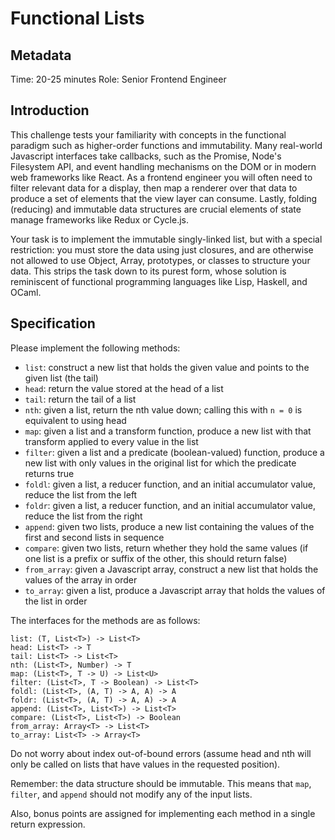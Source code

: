 # Functional Lists

## Metadata

Time: 20-25 minutes
Role: Senior Frontend Engineer

## Introduction

This challenge tests your familiarity with concepts in the functional paradigm such as higher-order functions and immutability. Many real-world Javascript interfaces take callbacks, such as the Promise, Node's Filesystem API, and event handling mechanisms on the DOM or in modern web frameworks like React. As a frontend engineer you will often need to filter relevant data for a display, then map a renderer over that data to produce a set of elements that the view layer can consume. Lastly, folding (reducing) and immutable data structures are crucial elements of state manage frameworks like Redux or Cycle.js.

Your task is to implement the immutable singly-linked list, but with a special restriction: you must store the data using just closures, and are otherwise not allowed to use Object, Array, prototypes, or classes to structure your data. This strips the task down to its purest form, whose solution is reminiscent of functional programming languages like Lisp, Haskell, and OCaml.

## Specification

Please implement the following methods:
- `list`: construct a new list that holds the given value and points to the given list (the tail)
- `head`: return the value stored at the head of a list
- `tail`: return the tail of a list
- `nth`: given a list, return the nth value down; calling this with `n = 0` is equivalent to using head
- `map`: given a list and a transform function, produce a new list with that transform applied to every value in the list
- `filter`: given a list and a predicate (boolean-valued) function, produce a new list with only values in the original list for which the predicate returns true
- `foldl`: given a list, a reducer function, and an initial accumulator value, reduce the list from the left
- `foldr`: given a list, a reducer function, and an initial accumulator value, reduce the list from the right
- `append`: given two lists, produce a new list containing the values of the first and second lists in sequence
- `compare`: given two lists, return whether they hold the same values (if one list is a prefix or suffix of the other, this should return false)
- `from_array`: given a Javascript array, construct a new list that holds the values of the array in order
- `to_array`: given a list, produce a Javascript array that holds the values of the list in order

The interfaces for the methods are as follows:
```
list: (T, List<T>) -> List<T>
head: List<T> -> T
tail: List<T> -> List<T>
nth: (List<T>, Number) -> T
map: (List<T>, T -> U) -> List<U>
filter: (List<T>, T -> Boolean) -> List<T>
foldl: (List<T>, (A, T) -> A, A) -> A
foldr: (List<T>, (A, T) -> A, A) -> A
append: (List<T>, List<T>) -> List<T>
compare: (List<T>, List<T>) -> Boolean
from_array: Array<T> -> List<T>
to_array: List<T> -> Array<T>
```

Do not worry about index out-of-bound errors (assume head and nth will only be called on lists that have values in the requested position).

Remember: the data structure should be immutable. This means that `map`, `filter`, and `append` should not modify any of the input lists.

Also, bonus points are assigned for implementing each method in a single return expression.
